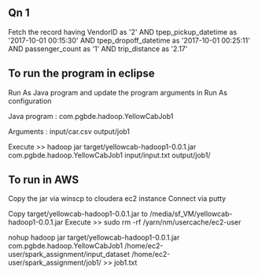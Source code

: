
Qn 1
----
Fetch the record having VendorID as '2' AND tpep_pickup_datetime as '2017-10-01 00:15:30' 
AND tpep_dropoff_datetime as '2017-10-01 00:25:11' 
AND passenger_count as '1' 
AND trip_distance as '2.17'
 
To run the program in eclipse
--

Run As Java program and update the program arguments in Run As configuration


Java program : com.pgbde.hadoop.YellowCabJob1

Arguments : input/car.csv output/job1
 
Execute >> 
hadoop jar target/yellowcab-hadoop1-0.0.1.jar com.pgbde.hadoop.YellowCabJob1 input/input.txt output/job1/
 
To run in AWS
--
Copy the jar via winscp to cloudera ec2 instance
Connect via putty

Copy target/yellowcab-hadoop1-0.0.1.jar to /media/sf_VM/yellowcab-hadoop1-0.0.1.jar
Execute >>
sudo rm -rf /yarn/nm/usercache/ec2-user

nohup hadoop jar target/yellowcab-hadoop1-0.0.1.jar com.pgbde.hadoop.YellowCabJob1  /home/ec2-user/spark_assignment/input_dataset /home/ec2-user/spark_assignment/job1/ >> job1.txt
 
